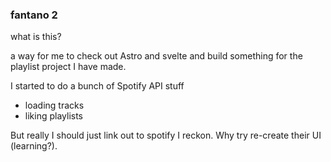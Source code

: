 ### fantano 2

what is this?

a way for me to check out Astro and svelte and build something for the playlist project I have made.

I started to do a bunch of Spotify API stuff
  - loading tracks
  - liking playlists

But really I should just link out to spotify I reckon. Why try re-create their UI (learning?).